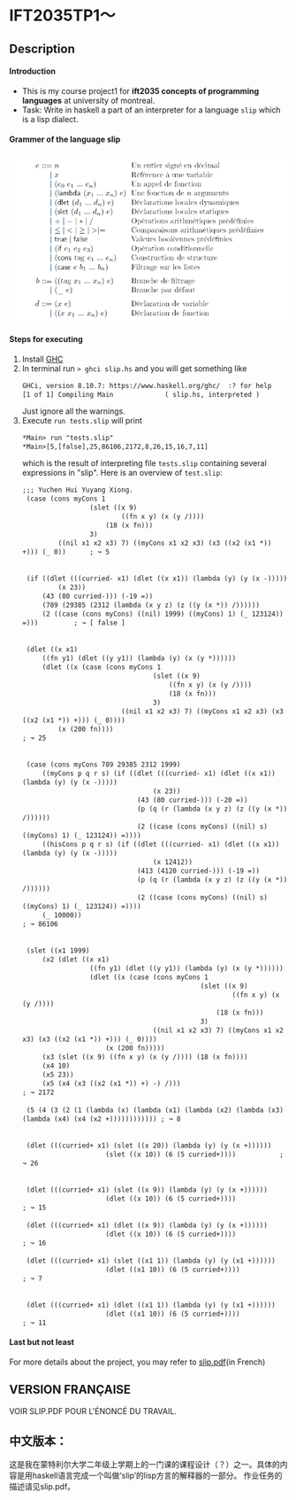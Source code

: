 # IFT2035TP1～

## Description
#### Introduction
- This is my course project1 for **ift2035 concepts of programming languages** at university of montreal. 
- Task: Write in haskell a part of an interpreter for a language `slip` which is a lisp dialect. 

#### Grammer of the language slip
![grammar](grammar.png)
<!-- $$ 
\begin{align*}
    
\end{align*}
$$ -->

#### Steps for executing
1. Install [GHC](https://www.haskell.org/downloads/)
2. In terminal run `> ghci slip.hs` and you will get something like
    ```
    GHCi, version 8.10.7: https://www.haskell.org/ghc/  :? for help
    [1 of 1] Compiling Main             ( slip.hs, interpreted )
    ```
    Just ignore all the warnings.
3. Execute `run tests.slip` will print
   ```
   *Main> run "tests.slip"
   *Main>[5,[false],25,86106,2172,8,26,15,16,7,11]
   ```
   which is the result of interpreting file `tests.slip` containing several expressions in "slip". Here is an overview of  `test.slip`:
   <br>
   ```
   ;;; Yuchen Hui Yuyang Xiong. 
    (case (cons myCons 1 
                    (slet ((x 9) 
                            ((fn x y) (x (y /)))) 
                        (18 (x fn)))
                    3) 
            ((nil x1 x2 x3) 7) ((myCons x1 x2 x3) (x3 ((x2 (x1 *)) +))) (_ 0))      ; ↝ 5


    (if ((dlet (((curried- x1) (dlet ((x x1)) (lambda (y) (y (x -)))))
            (x 23))
        (43 (80 curried-))) (-19 =)) 
        (789 (29385 (2312 (lambda (x y z) (z ((y (x *)) /))))))
        (2 ((case (cons myCons) ((nil) 1999) ((myCons) 1) (_ 123124)) =)))         ; ↝ [ false ]


    (dlet ((x x1)
        ((fn y1) (dlet ((y y1)) (lambda (y) (x (y *))))))
        (dlet ((x (case (cons myCons 1 
                                    (slet ((x 9) 
                                        ((fn x y) (x (y /)))) 
                                        (18 (x fn)))
                                    3) 
                            ((nil x1 x2 x3) 7) ((myCons x1 x2 x3) (x3 ((x2 (x1 *)) +))) (_ 0))))
            (x (200 fn))))                                                          ; ↝ 25


    (case (cons myCons 789 29385 2312 1999) 
        ((myCons p q r s) (if ((dlet (((curried- x1) (dlet ((x x1)) (lambda (y) (y (x -)))))
                                    (x 23))
                                (43 (80 curried-))) (-20 =)) 
                                (p (q (r (lambda (x y z) (z ((y (x *)) /))))))
                                (2 ((case (cons myCons) ((nil) s) ((myCons) 1) (_ 123124)) =))))
        ((hisCons p q r s) (if ((dlet (((curried- x1) (dlet ((x x1)) (lambda (y) (y (x -)))))
                                    (x 12412))
                                (413 (4120 curried-))) (-19 =)) 
                                (p (q (r (lambda (x y z) (z ((y (x *)) /))))))
                                (2 ((case (cons myCons) ((nil) s) ((myCons) 1) (_ 123124)) =))))
        (_ 10000))                                                                ; ↝ 86106


    (slet ((x1 1999) 
        (x2 (dlet ((x x1)
                    ((fn y1) (dlet ((y y1)) (lambda (y) (x (y *))))))
                    (dlet ((x (case (cons myCons 1 
                                                (slet ((x 9) 
                                                        ((fn x y) (x (y /)))) 
                                                    (18 (x fn)))
                                                3)
                                    ((nil x1 x2 x3) 7) ((myCons x1 x2 x3) (x3 ((x2 (x1 *)) +))) (_ 0))))
                        (x (200 fn)))))
        (x3 (slet ((x 9) ((fn x y) (x (y /)))) (18 (x fn)))) 
        (x4 10) 
        (x5 23)) 
        (x5 (x4 (x3 ((x2 (x1 *)) +) -) /)))                                         ; ↝ 2172

    (5 (4 (3 (2 (1 (lambda (x) (lambda (x1) (lambda (x2) (lambda (x3) (lambda (x4) (x4 (x2 +)))))))))))) ; ↝ 8


    (dlet (((curried+ x1) (slet ((x 20)) (lambda (y) (y (x +))))))
                        (slet ((x 10)) (6 (5 curried+))))           ; ↝ 26


    (dlet (((curried+ x1) (slet ((x 9)) (lambda (y) (y (x +))))))
                        (dlet ((x 10)) (6 (5 curried+))))              ; ↝ 15
                        
    (dlet (((curried+ x1) (dlet ((x 9)) (lambda (y) (y (x +))))))
                        (dlet ((x 10)) (6 (5 curried+))))              ; ↝ 16

    (dlet (((curried+ x1) (slet ((x1 1)) (lambda (y) (y (x1 +))))))
                        (dlet ((x1 10)) (6 (5 curried+))))              ; ↝ 7

                        
    (dlet (((curried+ x1) (dlet ((x1 1)) (lambda (y) (y (x1 +))))))
                        (dlet ((x1 10)) (6 (5 curried+))))             ; ↝ 11

   ```
#### Last but not least
For more details about the project, you may refer to [slip.pdf](slip.pdf)(in French)

## VERSION FRANÇAISE  
VOIR SLIP.PDF POUR L'ÉNONCÉ DU TRAVAIL.

## 中文版本：

这是我在蒙特利尔大学二年级上学期上的一门课的课程设计（？）之一。具体的内容是用haskell语言完成一个叫做‘slip’的lisp方言的解释器的一部分。
作业任务的描述请见slip.pdf。

